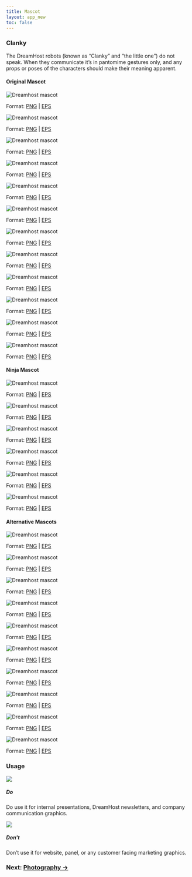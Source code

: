 ```yaml
---
title: Mascot
layout: app_new
toc: false
---
```


<div class="container-fluid p-0">
<div class="m-bottom-4">
<h3 class="m-bottom-2 t-bold">Clanky</h3>
<p>The DreamHost robots (known as “Clanky” and “the little one”) do not speak. When they communicate it’s in pantomime gestures only, and any props or poses of the characters should make their meaning apparent.</p>
</div>
<h4 class="m-bottom-2 t-bold">Original Mascot</h4>
	<div class="row">
		<div class="col-sm-6 col-md-2">
			<img class="bg-c-g100 m-0 rounded-top flex" src="{{site.baseurl}}/assets/images/mascot_new/m-1-1.png" alt="Dreamhost mascot" />
			<p class="rounded-bottom p-2 bg-c-b300 t-center t-c-w100">Format: <a class="t-c-w100" href="{{site.baseurl}}/assets/images/mascot_new/m-1-1.png" download>PNG</a> | <a class="t-c-w100" href="{{site.baseurl}}/assets/downloads/mascot_new/m-1-1.eps">EPS</a></p>
		</div>
		<div class="col-sm-6 col-md-2">
			<img class="bg-c-g100 m-0 rounded-top flex" src="{{site.baseurl}}/assets/images/mascot_new/m-1-2.png" alt="Dreamhost mascot" />
			<p class="rounded-bottom p-2 bg-c-b300 t-center t-c-w100">Format: <a class="t-c-w100" href="{{site.baseurl}}/assets/images/mascot_new/m-1-2.png" download>PNG</a> | <a class="t-c-w100" href="{{site.baseurl}}/assets/downloads/mascot_new/m-1-2.eps">EPS</a></p>
		</div>
		<div class="col-sm-6 col-md-2">
			<img class="bg-c-g100 m-0 rounded-top flex" src="{{site.baseurl}}/assets/images/mascot_new/m-1-3.png" alt="Dreamhost mascot" />
			<p class="rounded-bottom p-2 bg-c-b300 t-center t-c-w100">Format: <a class="t-c-w100" href="{{site.baseurl}}/assets/images/mascot_new/m-1-3.png" download>PNG</a> | <a class="t-c-w100" href="{{site.baseurl}}/assets/downloads/mascot_new/m-1-3.eps">EPS</a></p>
		</div>
		<div class="col-sm-6 col-md-2">
			<img class="bg-c-g100 m-0 rounded-top flex" src="{{site.baseurl}}/assets/images/mascot_new/m-1-4.png" alt="Dreamhost mascot" />
			<p class="rounded-bottom p-2 bg-c-b300 t-center t-c-w100">Format: <a class="t-c-w100" href="{{site.baseurl}}/assets/images/mascot_new/m-1-4.png" download>PNG</a> | <a class="t-c-w100" href="{{site.baseurl}}/assets/downloads/mascot_new/m-1-4.eps">EPS</a></p>
		</div>
		<div class="col-sm-6 col-md-2">
			<img class="bg-c-g100 m-0 rounded-top flex" src="{{site.baseurl}}/assets/images/mascot_new/m-1-5.png" alt="Dreamhost mascot" />
			<p class="rounded-bottom p-2 bg-c-b300 t-center t-c-w100">Format: <a class="t-c-w100" href="{{site.baseurl}}/assets/images/mascot_new/m-1-5.png" download>PNG</a> | <a class="t-c-w100" href="{{site.baseurl}}/assets/downloads/mascot_new/m-1-5.eps">EPS</a></p>
		</div>
		<div class="col-sm-6 col-md-2">
			<img class="bg-c-g100 m-0 rounded-top flex" src="{{site.baseurl}}/assets/images/mascot_new/m-1-6.png" alt="Dreamhost mascot" />
			<p class="rounded-bottom p-2 bg-c-b300 t-center t-c-w100">Format: <a class="t-c-w100" href="{{site.baseurl}}/assets/images/mascot_new/m-1-6.png" download>PNG</a> | <a class="t-c-w100" href="{{site.baseurl}}/assets/downloads/mascot_new/m-1-6.eps">EPS</a></p>
		</div>
	</div>
</div>

<div class="container-fluid p-0 m-bottom-4">
	<div class="row">
		<div class="col-sm-6 col-md-2">
			<img class="bg-c-g100 m-0 rounded-top flex" src="{{site.baseurl}}/assets/images/mascot_new/m-1-7.png" alt="Dreamhost mascot" />
			<p class="rounded-bottom p-2 bg-c-b300 t-center t-c-w100">Format: <a class="t-c-w100" href="{{site.baseurl}}/assets/images/mascot_new/m-1-7.png" download>PNG</a> | <a class="t-c-w100" href="{{site.baseurl}}/assets/downloads/mascot_new/m-1-7.eps">EPS</a></p>
		</div>
		<div class="col-sm-6 col-md-2">
			<img class="bg-c-g100 m-0 rounded-top flex" src="{{site.baseurl}}/assets/images/mascot_new/m-3-1.png" alt="Dreamhost mascot" />
			<p class="rounded-bottom p-2 bg-c-b300 t-center t-c-w100">Format: <a class="t-c-w100" href="{{site.baseurl}}/assets/images/mascot_new/m-3-1.png" download>PNG</a> | <a class="t-c-w100" href="{{site.baseurl}}/assets/downloads/mascot_new/m-3-1.eps">EPS</a></p>
		</div>
		<div class="col-sm-6 col-md-2">
			<img class="bg-c-g100 m-0 rounded-top flex" src="{{site.baseurl}}/assets/images/mascot_new/m-3-2.png" alt="Dreamhost mascot" />
			<p class="rounded-bottom p-2 bg-c-b300 t-center t-c-w100">Format: <a class="t-c-w100" href="{{site.baseurl}}/assets/images/mascot_new/m-3-2.png" download>PNG</a> | <a class="t-c-w100" href="{{site.baseurl}}/assets/downloads/mascot_new/m-3-2.eps">EPS</a></p>
		</div>
		<div class="col-sm-6 col-md-2">
			<img class="bg-c-g100 m-0 rounded-top flex" src="{{site.baseurl}}/assets/images/mascot_new/m-3-3.png" alt="Dreamhost mascot" />
			<p class="rounded-bottom p-2 bg-c-b300 t-center t-c-w100">Format: <a class="t-c-w100" href="{{site.baseurl}}/assets/images/mascot_new/m-3-3.png" download>PNG</a> | <a class="t-c-w100" href="{{site.baseurl}}/assets/downloads/mascot_new/m-3-3.eps">EPS</a></p>
		</div>
		<div class="col-sm-6 col-md-2">
			<img class="bg-c-g100 m-0 rounded-top flex" src="{{site.baseurl}}/assets/images/mascot_new/m-3-4.png" alt="Dreamhost mascot" />
			<p class="rounded-bottom p-2 bg-c-b300 t-center t-c-w100">Format: <a class="t-c-w100" href="{{site.baseurl}}/assets/images/mascot_new/m-3-4.png" download>PNG</a> | <a class="t-c-w100" href="{{site.baseurl}}/assets/downloads/mascot_new/m-3-4.eps">EPS</a></p>
		</div>
		<div class="col-sm-6 col-md-2">
			<img class="bg-c-g100 m-0 rounded-top flex" src="{{site.baseurl}}/assets/images/mascot_new/m-3-5.png" alt="Dreamhost mascot" />
			<p class="rounded-bottom p-2 bg-c-b300 t-center t-c-w100">Format: <a class="t-c-w100" href="{{site.baseurl}}/assets/images/mascot_new/m-3-5.png" download>PNG</a> | <a class="t-c-w100" href="{{site.baseurl}}/assets/downloads/mascot_new/m-3-5.eps">EPS</a></p>
		</div>
	</div>
</div>

<div class="container-fluid p-0 m-bottom-4">
<h4 class="m-bottom-2 t-bold">Ninja Mascot</h4>
	<div class="row">
		<div class="col-sm-6 col-md-2">
			<img class="bg-c-g100 m-0 rounded-top flex" src="{{site.baseurl}}/assets/images/mascot_new/m-2-1.png" alt="Dreamhost mascot" />
			<p class="rounded-bottom p-2 bg-c-b300 t-center t-c-w100">Format: <a class="t-c-w100" href="{{site.baseurl}}/assets/images/mascot_new/m-2-1.png" download>PNG</a> | <a class="t-c-w100" href="{{site.baseurl}}/assets/downloads/mascot_new/m-2-1.eps">EPS</a></p>
		</div>
		<div class="col-sm-6 col-md-2">
			<img class="bg-c-g100 m-0 rounded-top flex" src="{{site.baseurl}}/assets/images/mascot_new/m-2-2.png" alt="Dreamhost mascot" />
			<p class="rounded-bottom p-2 bg-c-b300 t-center t-c-w100">Format: <a class="t-c-w100" href="{{site.baseurl}}/assets/images/mascot_new/m-2-2.png" download>PNG</a> | <a class="t-c-w100" href="{{site.baseurl}}/assets/downloads/mascot_new/m-2-2.eps">EPS</a></p>
		</div>
		<div class="col-sm-6 col-md-2">
			<img class="bg-c-g100 m-0 rounded-top flex" src="{{site.baseurl}}/assets/images/mascot_new/m-2-3.png" alt="Dreamhost mascot" />
			<p class="rounded-bottom p-2 bg-c-b300 t-center t-c-w100">Format: <a class="t-c-w100" href="{{site.baseurl}}/assets/images/mascot_new/m-2-3.png" download>PNG</a> | <a class="t-c-w100" href="{{site.baseurl}}/assets/downloads/mascot_new/m-2-3.eps">EPS</a></p>
		</div>
		<div class="col-sm-6 col-md-2">
			<img class="bg-c-g100 m-0 rounded-top flex" src="{{site.baseurl}}/assets/images/mascot_new/m-2-4.png" alt="Dreamhost mascot" />
			<p class="rounded-bottom p-2 bg-c-b300 t-center t-c-w100">Format: <a class="t-c-w100" href="{{site.baseurl}}/assets/images/mascot_new/m-2-4.png" download>PNG</a> | <a class="t-c-w100" href="{{site.baseurl}}/assets/downloads/mascot_new/m-2-4.eps">EPS</a></p>
		</div>
		<div class="col-sm-6 col-md-2">
			<img class="bg-c-g100 m-0 rounded-top flex" src="{{site.baseurl}}/assets/images/mascot_new/m-2-5.png" alt="Dreamhost mascot" />
			<p class="rounded-bottom p-2 bg-c-b300 t-center t-c-w100">Format: <a class="t-c-w100" href="{{site.baseurl}}/assets/images/mascot_new/m-2-5.png" download>PNG</a> | <a class="t-c-w100" href="{{site.baseurl}}/assets/downloads/mascot_new/m-2-5.eps">EPS</a></p>
		</div>
		<div class="col-sm-6 col-md-2">
			<img class="bg-c-g100 m-0 rounded-top flex" src="{{site.baseurl}}/assets/images/mascot_new/m-2-6.png" alt="Dreamhost mascot" />
			<p class="rounded-bottom p-2 bg-c-b300 t-center t-c-w100">Format: <a class="t-c-w100" href="{{site.baseurl}}/assets/images/mascot_new/m-2-6.png" download>PNG</a> | <a class="t-c-w100" href="{{site.baseurl}}/assets/downloads/mascot_new/m-2-6.eps">EPS</a></p>
		</div>
	</div>
</div>

<div class="container-fluid p-0 m-bottom-4">
<h4 class="t-bold">Alternative Mascots</h4>
	<div class="row">
		<div class="col-sm-6 col-md-2">
			<img class="bg-c-g100 m-0 rounded-top flex" src="{{site.baseurl}}/assets/images/mascot_new/m-4-1.png" alt="Dreamhost mascot" />
			<p class="rounded-bottom p-2 bg-c-b300 t-center t-c-w100">Format: <a class="t-c-w100" href="{{site.baseurl}}/assets/images/mascot_new/m-4-1.png" download>PNG</a> | <a class="t-c-w100" href="{{site.baseurl}}/assets/downloads/mascot_new/m-4-1.eps">EPS</a></p>
		</div>
		<div class="col-sm-6 col-md-2">
			<img class="bg-c-g100 m-0 rounded-top flex" src="{{site.baseurl}}/assets/images/mascot_new/m-4-2.png" alt="Dreamhost mascot" />
			<p class="rounded-bottom p-2 bg-c-b300 t-center t-c-w100">Format: <a class="t-c-w100" href="{{site.baseurl}}/assets/images/mascot_new/m-4-2.png" download>PNG</a> | <a class="t-c-w100" href="{{site.baseurl}}/assets/downloads/mascot_new/m-4-2.eps">EPS</a></p>
		</div>
		<div class="col-sm-6 col-md-2">
			<img class="bg-c-g100 m-0 rounded-top flex" src="{{site.baseurl}}/assets/images/mascot_new/m-4-3.png" alt="Dreamhost mascot" />
			<p class="rounded-bottom p-2 bg-c-b300 t-center t-c-w100">Format: <a class="t-c-w100" href="{{site.baseurl}}/assets/images/mascot_new/m-4-3.png" download>PNG</a> | <a class="t-c-w100" href="{{site.baseurl}}/assets/downloads/mascot_new/m-4-3.eps">EPS</a></p>
		</div>
		<div class="col-sm-6 col-md-2">
			<img class="bg-c-g100 m-0 rounded-top flex" src="{{site.baseurl}}/assets/images/mascot_new/m-4-4.png" alt="Dreamhost mascot" />
			<p class="rounded-bottom p-2 bg-c-b300 t-center t-c-w100">Format: <a class="t-c-w100" href="{{site.baseurl}}/assets/images/mascot_new/m-4-4.png" download>PNG</a> | <a class="t-c-w100" href="{{site.baseurl}}/assets/downloads/mascot_new/m-4-4.eps">EPS</a></p>
		</div>
		<div class="col-sm-6 col-md-2">
			<img class="bg-c-g100 m-0 rounded-top flex" src="{{site.baseurl}}/assets/images/mascot_new/m-4-5.png" alt="Dreamhost mascot" />
			<p class="rounded-bottom p-2 bg-c-b300 t-center t-c-w100">Format: <a class="t-c-w100" href="{{site.baseurl}}/assets/images/mascot_new/m-4-5.png" download>PNG</a> | <a class="t-c-w100" href="{{site.baseurl}}/assets/downloads/mascot_new/m-4-5.eps">EPS</a></p>
		</div>
		<div class="col-sm-6 col-md-2">
			<img class="bg-c-g100 m-0 rounded-top flex" src="{{site.baseurl}}/assets/images/mascot_new/m-4-6.png" alt="Dreamhost mascot" />
			<p class="rounded-bottom p-2 bg-c-b300 t-center t-c-w100">Format: <a class="t-c-w100" href="{{site.baseurl}}/assets/images/mascot_new/m-4-6.png" download>PNG</a> | <a class="t-c-w100" href="{{site.baseurl}}/assets/downloads/mascot_new/m-4-6.eps">EPS</a></p>
		</div>
	</div>
</div>

<div class="container-fluid p-0 m-bottom-4">
	<div class="row">
		<div class="col-sm-6 col-md-2">
			<img class="bg-c-g100 m-0 rounded-top flex" src="{{site.baseurl}}/assets/images/mascot_new/m-4-7.png" alt="Dreamhost mascot" />
			<p class="rounded-bottom p-2 bg-c-b300 t-center t-c-w100">Format: <a class="t-c-w100" href="{{site.baseurl}}/assets/images/mascot_new/m-4-7.png" download>PNG</a> | <a class="t-c-w100" href="{{site.baseurl}}/assets/downloads/mascot_new/m-4-7.eps">EPS</a></p>
		</div>
		<div class="col-sm-6 col-md-2">
			<img class="bg-c-g100 m-0 rounded-top flex" src="{{site.baseurl}}/assets/images/mascot_new/m-4-8.png" alt="Dreamhost mascot" />
			<p class="rounded-bottom p-2 bg-c-b300 t-center t-c-w100">Format: <a class="t-c-w100" href="{{site.baseurl}}/assets/images/mascot_new/m-4-8.png" download>PNG</a> | <a class="t-c-w100" href="{{site.baseurl}}/assets/downloads/mascot_new/m-4-8.eps">EPS</a></p>
		</div>
		<div class="col-sm-6 col-md-2">
			<img class="bg-c-g100 m-0 rounded-top flex" src="{{site.baseurl}}/assets/images/mascot_new/m-4-9.png" alt="Dreamhost mascot" />
			<p class="rounded-bottom p-2 bg-c-b300 t-center t-c-w100">Format: <a class="t-c-w100" href="{{site.baseurl}}/assets/images/mascot_new/m-4-9.png" download>PNG</a> | <a class="t-c-w100" href="{{site.baseurl}}/assets/downloads/mascot_new/m-4-9.eps">EPS</a></p>
		</div>
		<div class="col-sm-6 col-md-2">
			<img class="bg-c-g100 m-0 rounded-top flex" src="{{site.baseurl}}/assets/images/mascot_new/m-4-10.png" alt="Dreamhost mascot" />
			<p class="rounded-bottom p-2 bg-c-b300 t-center t-c-w100">Format: <a class="t-c-w100" href="{{site.baseurl}}/assets/images/mascot_new/m-4-10.png" download>PNG</a> | <a class="t-c-w100" href="{{site.baseurl}}/assets/downloads/mascot_new/m-4-10.eps">EPS</a></p>
		</div>
	</div>
</div>

<h3 class="m-bottom-2 t-bold">Usage</h3>

<div class="row m-bottom-4">
    <div class="col-12 col-md-6 flex">
     <div class= "Card bg-c-w100 rounded-container shadow-high p-0 m-0 ">
	 	 <img class="m-auto flex" src='{{site.baseurl}}/assets/images/mascot_new/clanky-do.png'/>
<div class= "p-4 border-c-b300 border-top-3 border-solid">
 <h5 class="t-bold t-c-b300">Do</h5>
      <p>Do use it for internal presentations, DreamHost newsletters, and company communication graphics.</p>
      </div>
  </div>
</div>

<div class="col-12 col-md-6 flex">
     <div class= "Card bg-c-w100 rounded-container shadow-high p-0 m-0 ">
	 	 <img class="m-auto flex" src='{{site.baseurl}}/assets/images/mascot_new/clanky-dont.png'/>
<div class= "p-4 border-c-r300 border-top-3 border-solid">
 <h5 class="t-bold t-c-r300">Don't</h5>
      <p>Don’t use it for website, panel, or any customer facing marketing graphics.</p>
      </div>
  </div>
</div>

</div>

<h3 class ="t-bold t-right m-0"> Next: <a href="{{site.baseurl}}/photography/">Photography →</a></h3>
